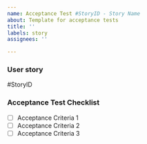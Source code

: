 ```yaml
---
name: Acceptance Test #StoryID - Story Name
about: Template for acceptance tests
title: ''
labels: story
assignees: ''

---
```


### User story

#StoryID


### Acceptance Test Checklist

- [ ] Acceptance Criteria 1
- [ ] Acceptance Criteria 2
- [ ] Acceptance Criteria 3
